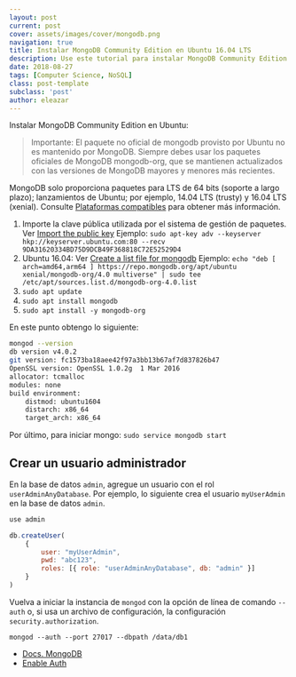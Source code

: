 ```yaml
---
layout: post
current: post
cover: assets/images/cover/mongodb.png
navigation: true
title: Instalar MongoDB Community Edition en Ubuntu 16.04 LTS
description: Use este tutorial para instalar MongoDB Community Edition en sistemas LTS Ubuntu Linux usando paquetes .deb.
date: 2018-08-27
tags: [Computer Science, NoSQL]
class: post-template
subclass: 'post'
author: eleazar
---
```


Instalar MongoDB Community Edition en Ubuntu:

> Importante: El paquete no oficial de mongodb provisto por Ubuntu no es mantenido por MongoDB. Siempre debes usar los paquetes oficiales de MongoDB mongodb-org, que se mantienen actualizados con las versiones de MongoDB mayores y menores más recientes.

MongoDB solo proporciona paquetes para LTS de 64 bits (soporte a largo plazo); lanzamientos de Ubuntu; por ejemplo, 14.04 LTS (trusty) y 16.04 LTS (xenial). Consulte [Plataformas compatibles](https://docs.mongodb.com/manual/installation/#mongodb-supported-platforms) para obtener más información.

1. Importe la clave pública utilizada por el sistema de gestión de paquetes. Ver [Import the public key](https://docs.mongodb.com/manual/tutorial/install-mongodb-on-ubuntu/#import-the-public-key-used-by-the-package-management-system) Ejemplo: `sudo apt-key adv --keyserver hkp://keyserver.ubuntu.com:80 --recv 9DA31620334BD75D9DCB49F368818C72E52529D4`
2. Ubuntu 16.04: Ver [Create a list file for mongodb](https://docs.mongodb.com/manual/tutorial/install-mongodb-on-ubuntu/#create-a-list-file-for-mongodb) Ejemplo: `echo "deb [ arch=amd64,arm64 ] https://repo.mongodb.org/apt/ubuntu xenial/mongodb-org/4.0 multiverse" | sudo tee /etc/apt/sources.list.d/mongodb-org-4.0.list`
3. `sudo apt update`
4. `sudo apt install mongodb`
5. `sudo apt install -y mongodb-org`

En este punto obtengo lo siguiente:

```sh
mongod --version
db version v4.0.2
git version: fc1573ba18aee42f97a3bb13b67af7d837826b47
OpenSSL version: OpenSSL 1.0.2g  1 Mar 2016
allocator: tcmalloc
modules: none
build environment:
    distmod: ubuntu1604
    distarch: x86_64
    target_arch: x86_64
```


Por último, para iniciar mongo: `sudo service mongodb start`


## Crear un usuario administrador

En la base de datos `admin`, agregue un usuario con el rol `userAdminAnyDatabase`. Por ejemplo, lo siguiente crea el usuario `myUserAdmin` en la base de datos `admin`.

```javascript
use admin

db.createUser(
    {
        user: "myUserAdmin",
        pwd: "abc123",
        roles: [{ role: "userAdminAnyDatabase", db: "admin" }]
    }
)
```

Vuelva a iniciar la instancia de `mongod` con la opción de línea de comando `--auth` o, si usa un archivo de configuración, la configuración `security.authorization`.

```
mongod --auth --port 27017 --dbpath /data/db1
```


- [Docs. MongoDB](https://docs.mongodb.com/manual/tutorial/install-mongodb-on-ubuntu/)
- [Enable Auth](https://docs.mongodb.com/manual/tutorial/enable-authentication/)
